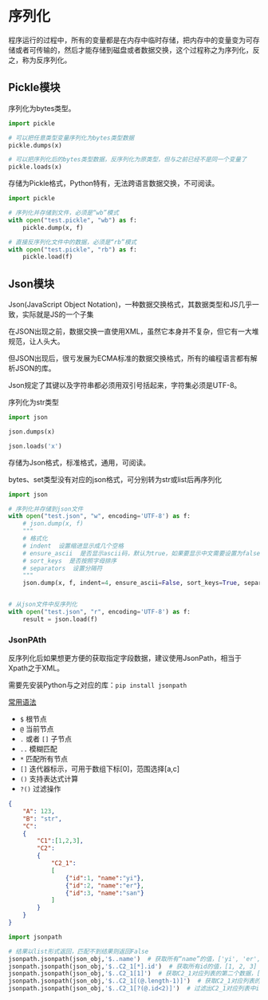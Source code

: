 # 序列化

程序运行的过程中，所有的变量都是在内存中临时存储，把内存中的变量变为可存储或者可传输的，然后才能存储到磁盘或者数据交换，这个过程称之为序列化，反之，称为反序列化。

## Pickle模块

序列化为bytes类型。

```python
import pickle

# 可以把任意类型变量序列化为bytes类型数据
pickle.dumps(x)

# 可以把序列化后的bytes类型数据，反序列化为原类型，但与之前已经不是同一个变量了
pickle.loads(x)
```

存储为Pickle格式，Python特有，无法跨语言数据交换，不可阅读。

```python
import pickle

# 序列化并存储到文件，必须是“wb”模式
with open("test.pickle", "wb") as f:
    pickle.dump(x, f)

# 直接反序列化文件中的数据，必须是“rb”模式
with open("test.pickle", "rb") as f:
    pickle.load(f)
```

## Json模块

Json(JavaScript Object Notation)，一种数据交换格式，其数据类型和JS几乎一致，实际就是JS的一个子集

在JSON出现之前，数据交换一直使用XML，虽然它本身并不复杂，但它有一大堆规范，让人头大。

但JSON出现后，很亏发展为ECMA标准的数据交换格式，所有的编程语言都有解析JSON的库。

Json规定了其键以及字符串都必须用双引号括起来，字符集必须是UTF-8。

序列化为str类型

```python
import json

json.dumps(x)

json.loads('x')
```

存储为Json格式，标准格式，通用，可阅读。

bytes、set类型没有对应的json格式，可分别转为str或list后再序列化

```python
import json

# 序列化并存储到json文件
with open("test.json", "w", encoding='UTF-8') as f:
    # json.dump(x, f)
    """
    # 格式化
    # indent  设置缩进显示成几个空格
    # ensure_ascii  是否显示ascii码，默认为true，如果要显示中文需要设置为false
    # sort_keys  是否按照字母排序
    # separators  设置分隔符
    """
    json.dump(x, f, indent=4, ensure_ascii=False, sort_keys=True, separators=(',', ':'))


# 从json文件中反序列化
with open("test.json", "r", encoding='UTF-8') as f:
    result = json.load(f)
```

### JsonPAth

反序列化后如果想更方便的获取指定字段数据，建议使用JsonPath，相当于Xpath之于XML。

需要先安装Python与之对应的库：`pip install jsonpath`

[常用语法](https://goessner.net/articles/JsonPath/)

- `$` 根节点
- `@` 当前节点
- `.` 或者 `[]` 子节点
- `..` 模糊匹配
- `*` 匹配所有节点
- `[]` 迭代器标示，可用于数组下标[0]，范围选择[a,c]
- `()` 支持表达式计算
- `?()` 过滤操作

```json
{
    "A": 123,
    "B": "str",
    "C":
    {
        "C1":[1,2,3],
        "C2":
        {
            "C2_1":
            [
                {"id":1, "name":"yi"},
                {"id":2, "name":"er"},
                {"id":3, "name":"san"}
            ]
        }
    }
}
```

```python
import jsonpath

# 结果以list形式返回，匹配不到结果则返回False
jsonpath.jsonpath(json_obj,'$..name')  # 获取所有“name”的值，['yi', 'er', 'san']
jsonpath.jsonpath(json_obj,'$..C2_1[*].id')  # 获取所有id的值，[1, 2, 3]
jsonpath.jsonpath(json_obj,'$..C2_1[1]')  # 获取C2_1对应列表的第二个数据，[{'id': 2, 'name': 'er'}]
jsonpath.jsonpath(json_obj,'$..C2_1[(@.length-1)]')  # 获取C2_1对应列表的倒数第一个，[{'id': 3, 'name': 'san'}]
jsonpath.jsonpath(json_obj,'$..C2_1[?(@.id<2)]')  # 过滤出C2_1对应列表中id小于2的值，[{'id': 1, 'name': 'yi'}]
```
